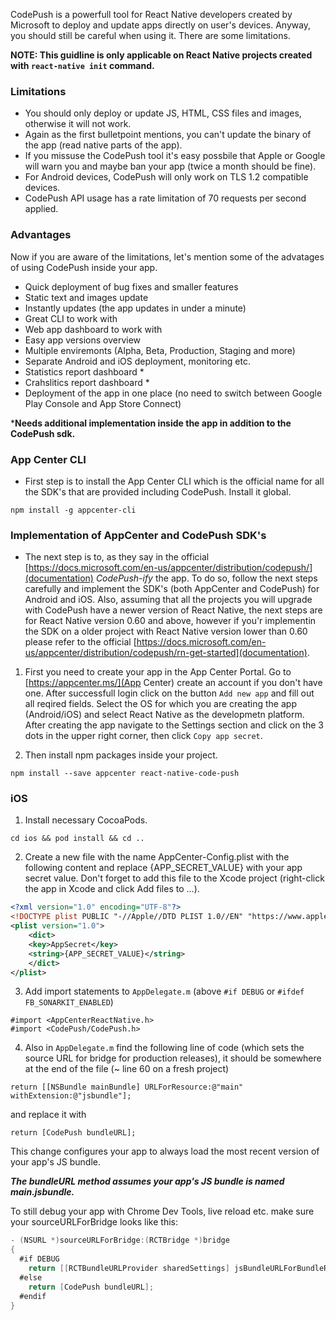 CodePush is a powerfull tool for React Native developers created by Microsoft to deploy and update apps directly on user's devices.
Anyway, you should still be careful when using it. There are some limitations.

**NOTE: This guidline is only applicable on React Native projects created with `react-native init` command.**

### Limitations

- You should only deploy or update JS, HTML, CSS files and images, otherwise it will not work.
- Again as the first bulletpoint mentions, you can't update the binary of the app (read native parts of the app).
- If you missuse the CodePush tool it's easy possbile that Apple or Google will warn you and maybe ban your app (twice a month should be fine).
- For Android devices, CodePush will only work on TLS 1.2 compatible devices.
- CodePush API usage has a rate limitation of 70 requests per second applied.


### Advantages

Now if you are aware of the limitations, let's mention some of the advatages of using CodePush inside your app.

- Quick deployment of bug fixes and smaller features
- Static text and images update
- Instantly updates (the app updates in under a minute)
- Great CLI to work with
- Web app dashboard to work with
- Easy app versions overview
- Multiple enviremonts (Alpha, Beta, Production, Staging and more)
- Separate Android and iOS deployment, monitoring etc.
- Statistics report dashboard *
- Crahslitics report dashboard *
- Deployment of the app in one place (no need to switch between Google Play Console and App Store Connect)

***Needs additional implementation inside the app in addition to the CodePush sdk.**

### App Center CLI

- First step is to install the App Center CLI which is the official name for all the SDK's that are provided including CodePush. 
   Install it global.

```npm
npm install -g appcenter-cli
```

### Implementation of AppCenter and CodePush SDK's

- The next step is to, as they say in the official [https://docs.microsoft.com/en-us/appcenter/distribution/codepush/](documentation) *CodePush-ify* the app. To do so, follow the next steps carefully and implement the SDK's (both AppCenter and CodePush) for Android and iOS. Also, assuming that all the projects you will upgrade with CodePush have a newer version of React Native, the next steps are for React Native version 0.60 and above, however if you'r implementin the SDK on a older project with React Native version lower than 0.60 please refer to the official [https://docs.microsoft.com/en-us/appcenter/distribution/codepush/rn-get-started](documentation).

1. First you need to create your app in the App Center Portal. Go to [https://appcenter.ms/](App Center) create an account if you don't have one.
After successfull login click on the button `Add new app` and fill out all reqired fields. Select the OS for which you are creating the app (Android/iOS) and select React Native as the developmetn platform. After creating the app navigate to the Settings section and click on the 3 dots in the upper right corner, then click `Copy app secret`.

2. Then install npm packages inside your project.

```npm
npm install --save appcenter react-native-code-push
```

### iOS

1. Install necessary CocoaPods.

```pod
cd ios && pod install && cd ..
```

2. Create a new file with the name AppCenter-Config.plist with the following content and replace {APP_SECRET_VALUE} with your app secret value. Don't forget to add this file to the Xcode project (right-click the app in Xcode and click Add files to ...).

```xml
<?xml version="1.0" encoding="UTF-8"?>
<!DOCTYPE plist PUBLIC "-//Apple//DTD PLIST 1.0//EN" "https://www.apple.com/DTDs/PropertyList-1.0.dtd">
<plist version="1.0">
    <dict>
    <key>AppSecret</key>
    <string>{APP_SECRET_VALUE}</string>
    </dict>
</plist>
```

3. Add import statements to `AppDelegate.m` (above `#if DEBUG` or `#ifdef FB_SONARKIT_ENABLED`)

```objectice-c
#import <AppCenterReactNative.h>
#import <CodePush/CodePush.h>
```
4. Also in `AppDelegate.m` find the following line of code (which sets the source URL for bridge for production releases), it should be somewhere at the end of the file (~ line 60 on a fresh project)

```objectice-c
return [[NSBundle mainBundle] URLForResource:@"main" withExtension:@"jsbundle"];
```

and replace it with

```objectice-c
return [CodePush bundleURL];
```

This change configures your app to always load the most recent version of your app's JS bundle.

***The bundleURL method assumes your app's JS bundle is named main.jsbundle.***

To still debug your app with Chrome Dev Tools, live reload etc. make sure your sourceURLForBridge looks like this:

```objective-c
- (NSURL *)sourceURLForBridge:(RCTBridge *)bridge
{
  #if DEBUG
    return [[RCTBundleURLProvider sharedSettings] jsBundleURLForBundleRoot:@"index" fallbackResource:nil];
  #else
    return [CodePush bundleURL];
  #endif
}
```







